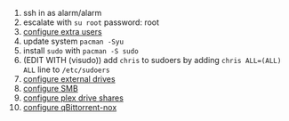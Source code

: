 1. ssh in as alarm/alarm
1. escalate with `su root` password: root
1. [configure extra users](./setup-users.md)
1. update system `pacman -Syu`
1. install `sudo` with `pacman -S sudo`
1. (EDIT WITH (visudo)) add `chris` to sudoers by adding `chris ALL=(ALL) ALL` line to `/etc/sudoers`
1. [configure external drives](./setup_external_drives.md)
1. [configure SMB](./setup_smb.md)
1. [configure plex drive shares](./setup-plex-shares.md)
1. [configure qBittorrent-nox](./setup-qbittorrent-nox.md)
